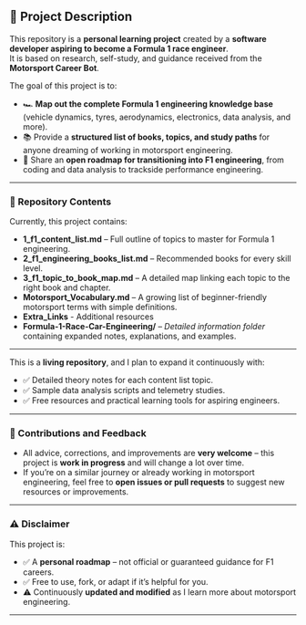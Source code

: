 ## 📜 Project Description

This repository is a **personal learning project** created by a **software developer aspiring to become a Formula 1 race engineer**.  
It is based on research, self-study, and guidance received from the **Motorsport Career Bot**.

The goal of this project is to:
- 🏎️ **Map out the complete Formula 1 engineering knowledge base** (vehicle dynamics, tyres, aerodynamics, electronics, data analysis, and more).
- 📚 Provide a **structured list of books, topics, and study paths** for anyone dreaming of working in motorsport engineering.
- 🚀 Share an **open roadmap for transitioning into F1 engineering**, from coding and data analysis to trackside performance engineering.

---

### 📂 Repository Contents

Currently, this project contains:
- **1_f1_content_list.md** – Full outline of topics to master for Formula 1 engineering.  
- **2_f1_engineering_books_list.md** – Recommended books for every skill level.  
- **3_f1_topic_to_book_map.md** – A detailed map linking each topic to the right book and chapter.  
- **Motorsport_Vocabulary.md** – A growing list of beginner-friendly motorsport terms with simple definitions.
- **Extra_Links** - Additional resources 
- **Formula-1-Race-Car-Engineering/** – *Detailed information folder* containing expanded notes, explanations, and examples.

---

This is a **living repository**, and I plan to expand it continuously with:
- ✅ Detailed theory notes for each content list topic.
- ✅ Sample data analysis scripts and telemetry studies.
- ✅ Free resources and practical learning tools for aspiring engineers.

---

### 🤝 Contributions and Feedback

- All advice, corrections, and improvements are **very welcome** – this project is **work in progress** and will change a lot over time.
- If you’re on a similar journey or already working in motorsport engineering, feel free to **open issues or pull requests** to suggest new resources or improvements.

---

### ⚠️ Disclaimer

This project is:
- ✅ A **personal roadmap** – not official or guaranteed guidance for F1 careers.
- ✅ Free to use, fork, or adapt if it’s helpful for you.
- ⚠️ Continuously **updated and modified** as I learn more about motorsport engineering.

---
